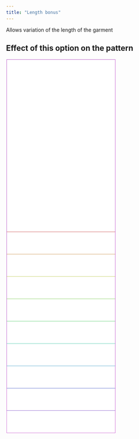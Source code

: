 ```yaml
---
title: "Length bonus"
---
```


Allows variation of the length of the garment

## Effect of this option on the pattern

![This image shows the effect of this option by superimposing several variants that have a different value for this option](tiberius_lengthbonus_sample.svg "Effect of this option on the pattern")
